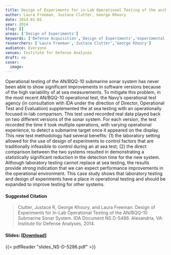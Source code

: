 ```yaml
---
title: Design of Experiments for in-Lab Operational Testing of the an/BQQ-10 Submarine Sonar System
author: Laura Freeman, Justace Clutter, George Khoury
date: 2014-01-01
year: 2014
slug: []
areas: ['Design of Experiments']
keywords: ['Defense Acquisition','Design of Experiments','experimental methods','AN/BQQ-10']
researchers: ['Laura Freeman','Justace Clutter','George Khoury']
audience: Everyone
venues: Institute for Defense Analyses
draft: no
cover:
  image: 
---
```




Operational testing of the AN/BQQ-10 submarine sonar system has never been able to show significant improvements in software versions because of the high variability of at sea measurements. To mitigate this problem, in the most recent AN/BQQ-10 operational test, the Navy’s operational test agency (in consultation with IDA under the direction of Director, Operational Test and Evaluation) supplemented the at sea testing with an operationally focused in-lab comparison. This test used recorded real data played back on two different versions of the sonar system. For each version, the test recorded the time it took multiple operations, with varying operational experience, to detect a submarine target once it appeared on the display. This new test methodology had several benefits: (1) the laboratory setting allowed for the use of design of experiments to control factors that are traditionally infeasible to control during an at sea test; (2) the direct comparison between the two systems resulted in demonstrating a statistically significant reduction in the detection time for the new system. Although laboratory testing cannot replace at sea testing, the results provide strong indication that we can expect performance improvements in the operational environment. This case study shows that laboratory testing and design of experiments have a place in operational testing and should be expanded to improve testing for other systems.

#### Suggested Citation
> Clutter, Justace R, George Khoury, and Laura Freeman. Design of Experiments for In-Lab Operational Testing of the AN/BQQ-10 Submarine Sonar System. IDA Document NS D-5486. Alexandria, VA: Institute for Defense Analyses, 2014.

#### Slides: [[Download](slides_NS-D-5286.pdf)]
{{< pdfReader "slides_NS-D-5286.pdf" >}}




